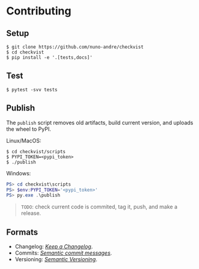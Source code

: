Contributing
============

Setup
-----
```shell
$ git clone https://github.com/nuno-andre/checkvist
$ cd checkvist
$ pip install -e '.[tests,docs]'
```

Test
----
```shell
$ pytest -svv tests
```

Publish
-------
The `publish` script removes old artifacts, build current version, and uploads the wheel to PyPI.

Linux/MacOS:
```shell
$ cd checkvist/scripts
$ PYPI_TOKEN=<pypi_token>
$ ./publish
```

Windows:
```powershell
PS> cd checkvist\scripts
PS> $env:PYPI_TOKEN='<pypi_token>'
PS> py.exe .\publish
```

> `TODO`: check current code is commited, tag it, push, and make a release.

Formats
-------
- Changelog: [_Keep a Changelog_](https://keepachangelog.com/en/1.0.0/).
- Commits: [_Semantic commit messages_](https://gist.github.com/joshbuchea/6f47e86d2510bce28f8e7f42ae84c716).
- Versioning: [_Semantic Versioning_](https://semver.org/spec/v2.0.0.html).